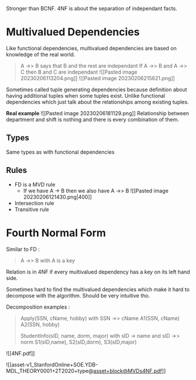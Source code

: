 
Stronger than BCNF.
4NF is about the separation of independant facts.

# Multivalued Dependencies

Like functional dependencies, multivalued dependencies are based on knowledge of the real world.

> A ->> B
> says that B and the rest are independant
> If A ->> B and A ->> C then B and C are independant
![[Pasted image 20230206113204.png]]
![[Pasted image 20230206215621.png]]

Sometimes called tuple generating dependencies because definition about having additional tuples when some tuples exist. 
Unlike functional dependencies which just talk about the relationships among existing tuples.

**Real example**
![[Pasted image 20230206181129.png]]
Relationship between department and shift is nothing and there is every combination of them.

## Types

Same types as with functional dependencies

## Rules

- FD is a MVD rule
	- If we have A -> B then we also have A ->> B
		![[Pasted image 20230206121430.png|400]]
- Intersection rule
- Transitive rule

# Fourth Normal Form

Similar to FD :
> A ->> B with A is a key

Relation is in 4NF if every multivalued dependency has a key on its left hand side.

Sometimes hard to find the multivalued dependencies which make it hard to decompose with the algorithm. Should be very intuitive tho.

Decomposition examples :
>Apply(SSN, cName, hobby)  with  SSN ->> cName
>A1(SSN, cName)
>A2(SSN, hobby)
>
> StudentInfo(sID, name, dorm, major) with sID -> name and sID ->> norm
> S1(sID,name), S2(sID,dorm), S3(sID,major)

![[4NF.pdf]]

![[asset-v1_StanfordOnline+SOE.YDB-MDL_THEORY0001+2T2020+type@asset+block@MVDs4NF.pdf]]